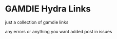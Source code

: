 # GAMDIE Hydra Links

just a collection of gamdie links

any errors or anything you want added post in issues
